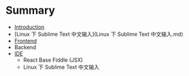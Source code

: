 # Summary

* [Introduction](README.md)
* [Linux 下 Sublime Text 中文输入](Linux 下 Sublime Text 中文输入.md)
* [Frontend](Frontend)
* Backend
* [IDE](IDE)
   * React Base Fiddle (JSX)
   * Linux 下 Sublime Text 中文输入

